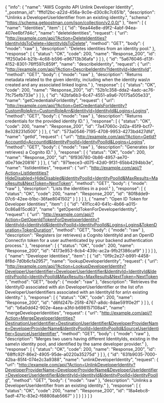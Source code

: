 {
  "info": {
    "name": "AWS Cognito API Unlink Developer Identity",
    "_postman_id": "fffd12bc-a22d-456a-9c0e-d30c8c7c651b",
    "description": "Unlinks a DeveloperUserIdentifier from an existing identity.",
    "schema": "https://schema.getpostman.com/json/collection/v2.0.0/"
  },
  "item": [
    {
      "name": "Identities",
      "item": [
        {
          "id": "6ea44e8e-d9f2-4abf-94ea-407ee6bf7d4c",
          "name": "deleteIdentities",
          "request": {
            "url": "http://example.com/api/?Action=DeleteIdentities?IdentityIdsToDelete=IdentityIdsToDelete",
            "method": "GET",
            "body": {
              "mode": "raw"
            },
            "description": "Deletes identities from an identity pool."
          },
          "response": [
            {
              "status": "OK",
              "code": 200,
              "name": "Response_200",
              "id": "ff250a04-b21b-4c68-b596-e96713b36afa"
            }
          ]
        },
        {
          "id": "5a676046-d13f-4152-8301-76ff597c859f",
          "name": "describeIdentity",
          "request": {
            "url": "http://example.com/api/?Action=DescribeIdentity?IdentityId=IdentityId",
            "method": "GET",
            "body": {
              "mode": "raw"
            },
            "description": "Returns metadata related to the given identity, including when the identity was\n         created and any associated linked logins."
          },
          "response": [
            {
              "status": "OK",
              "code": 200,
              "name": "Response_200",
              "id": "52b1c358-dda2-4adc-ac76-7fc75efb733e"
            }
          ]
        },
        {
          "id": "42bfa6b3-6c47-4551-a9a6-70175a505e33",
          "name": "getCredentialsForIdentity",
          "request": {
            "url": "http://example.com/api/?Action=GetCredentialsForIdentity?CustomRoleArn=CustomRoleArn&IdentityId=IdentityId&Logins=Logins",
            "method": "GET",
            "body": {
              "mode": "raw"
            },
            "description": "Returns credentials for the provided identity ID."
          },
          "response": [
            {
              "status": "OK",
              "code": 200,
              "name": "Response_200",
              "id": "7a47060c-2d2a-45f9-bcf7-8e328231d500"
            }
          ]
        },
        {
          "id": "573a0546-7195-4708-9953-4273bd427dfd",
          "name": "getId",
          "request": {
            "url": "http://example.com/api/?Action=GetId?AccountId=AccountId&IdentityPoolId=IdentityPoolId&Logins=Logins",
            "method": "GET",
            "body": {
              "mode": "raw"
            },
            "description": "Generates (or retrieves) a Cognito ID."
          },
          "response": [
            {
              "status": "OK",
              "code": 200,
              "name": "Response_200",
              "id": "6f936780-0b86-4957-ae70-d0e71de20816"
            }
          ]
        },
        {
          "id": "971eece3-d075-42d0-9f31-65bb4294bb3e",
          "name": "listIdentities",
          "request": {
            "url": "http://example.com/api/?Action=ListIdentities?HideDisabled=HideDisabled&IdentityPoolId=IdentityPoolId&MaxResults=MaxResults&NextToken=NextToken",
            "method": "GET",
            "body": {
              "mode": "raw"
            },
            "description": "Lists the identities in a pool."
          },
          "response": [
            {
              "status": "OK",
              "code": 200,
              "name": "Response_200",
              "id": "80f8dde9-07c6-42ee-b1bc-36fae8041502"
            }
          ]
        }
      ]
    },
    {
      "name": "Open ID Token for Developer Identities",
      "item": [
        {
          "id": "41f1cc40-641c-4b66-a015-0c86a815cd63",
          "name": "getOpenIdTokenForDeveloperIdentity",
          "request": {
            "url": "http://example.com/api/?Action=GetOpenIdTokenForDeveloperIdentity?IdentityId=IdentityId&IdentityPoolId=IdentityPoolId&Logins=Logins&TokenDuration=TokenDuration",
            "method": "GET",
            "body": {
              "mode": "raw"
            },
            "description": "Registers (or retrieves) a Cognito IdentityId and an OpenID Connect\n         token for a user authenticated by your backend authentication process."
          },
          "response": [
            {
              "status": "OK",
              "code": 200,
              "name": "Response_200",
              "id": "4173e953-8cb4-439c-ac2a-9fb2f386caf9"
            }
          ]
        }
      ]
    },
    {
      "name": "Developer Identities",
      "item": [
        {
          "id": "0f9c2e27-b991-4458-8f8d-7d0b6cfa2957",
          "name": "lookupDeveloperIdentity",
          "request": {
            "url": "http://example.com/api/?Action=LookupDeveloperIdentity?DeveloperUserIdentifier=DeveloperUserIdentifier&IdentityId=IdentityId&IdentityPoolId=IdentityPoolId&MaxResults=MaxResults&NextToken=NextToken",
            "method": "GET",
            "body": {
              "mode": "raw"
            },
            "description": "Retrieves the IdentityID associated with a\n            DeveloperUserIdentifier or the list of\n         DeveloperUserIdentifiers associated with an IdentityId for an\n         existing identity."
          },
          "response": [
            {
              "status": "OK",
              "code": 200,
              "name": "Response_200",
              "id": "d6fd247b-25f8-4767-a8dc-8dae591f0e2f"
            }
          ]
        },
        {
          "id": "b6a0dd42-902e-4aea-a3fd-b698157108a4",
          "name": "mergeDeveloperIdentities",
          "request": {
            "url": "http://example.com/api/?Action=MergeDeveloperIdentities?DestinationUserIdentifier=DestinationUserIdentifier&DeveloperProviderName=DeveloperProviderName&IdentityPoolId=IdentityPoolId&SourceUserIdentifier=SourceUserIdentifier",
            "method": "GET",
            "body": {
              "mode": "raw"
            },
            "description": "Merges two users having different IdentityIds, existing in the same\n         identity pool, and identified by the same developer provider."
          },
          "response": [
            {
              "status": "OK",
              "code": 200,
              "name": "Response_200",
              "id": "68ffc92f-86e2-4905-95de-a0220a35275d"
            }
          ]
        },
        {
          "id": "631b9035-7000-42ba-85f4-074e2c3a9388",
          "name": "unlinkDeveloperIdentity",
          "request": {
            "url": "http://example.com/api/?Action=UnlinkDeveloperIdentity?DeveloperProviderName=DeveloperProviderName&DeveloperUserIdentifier=DeveloperUserIdentifier&IdentityId=IdentityId&IdentityPoolId=IdentityPoolId",
            "method": "GET",
            "body": {
              "mode": "raw"
            },
            "description": "Unlinks a DeveloperUserIdentifier from an existing identity."
          },
          "response": [
            {
              "status": "OK",
              "code": 200,
              "name": "Response_200",
              "id": "18a4ebc8-5adf-471c-83e2-f68808ab5667"
            }
          ]
        }
      ]
    }
  ]
}